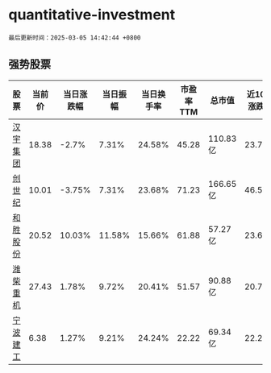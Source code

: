 # quantitative-investment

`最后更新时间：2025-03-05 14:42:44 +0800`

## 强势股票

|股票|当前价|当日涨跌幅|当日振幅|当日换手率|市盈率TTM|总市值|近10日涨跌幅|
|----|----|----|----|----|----|----|----|
|[汉宇集团](https://xueqiu.com/S/SZ300403)|18.38|-2.7%|7.31%|24.58%|45.28|110.83亿|23.77%|
|[创世纪](https://xueqiu.com/S/SZ300083)|10.01|-3.75%|7.31%|23.68%|71.23|166.65亿|46.56%|
|[和胜股份](https://xueqiu.com/S/SZ002824)|20.52|10.03%|11.58%|15.66%|61.88|57.27亿|23.61%|
|[潍柴重机](https://xueqiu.com/S/SZ000880)|27.43|1.78%|9.72%|20.41%|51.57|90.88亿|20.78%|
|[宁波建工](https://xueqiu.com/S/SH601789)|6.38|1.27%|9.21%|24.24%|22.22|69.34亿|22.22%|
